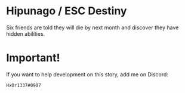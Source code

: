 # Hipunago / ESC Destiny
Six friends are told they will die by next month and discover they have hidden abilities.
# Important!
If you want to help development on this story, add me on Discord:

`HxOr1337#0907`

